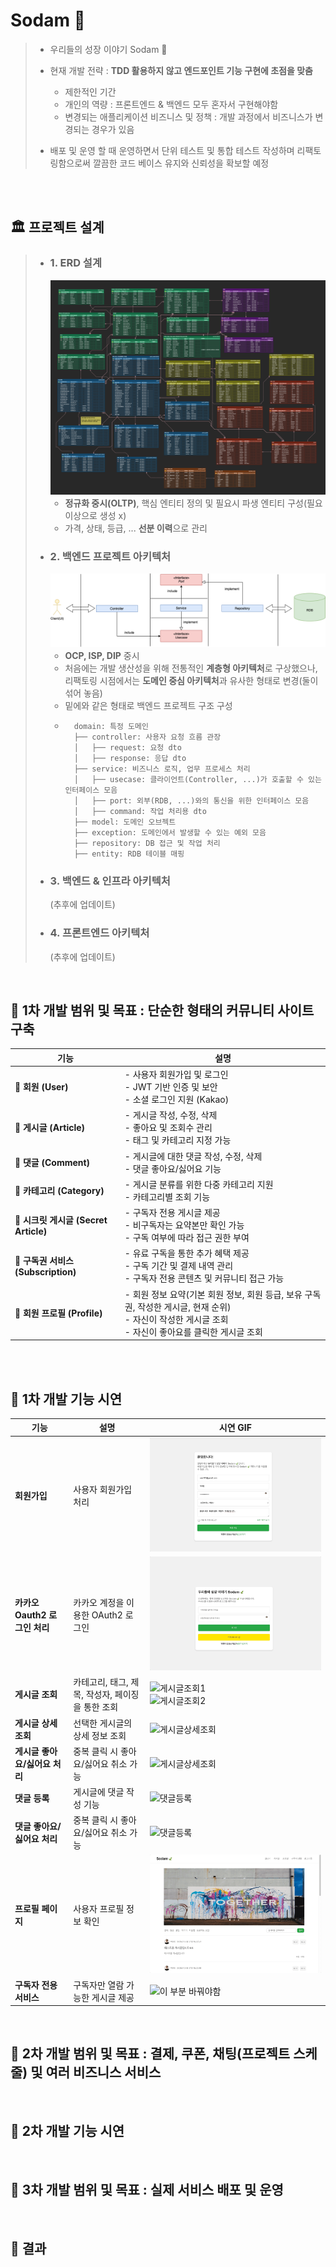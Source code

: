 # Sodam 🍃


> - 우리들의 성장 이야기 Sodam 🍃
> - 현재 개발 전략 : <strong>TDD 활용하지 않고 엔드포인트 기능 구현에 초점을 맞춤</strong>
>   - 제한적인 기간
>   - 개인의 역량 : 프론트엔드 & 백엔드 모두 혼자서 구현해야함
>   - 변경되는 애플리케이션 비즈니스 및 정책 : 개발 과정에서 비즈니스가 변경되는 경우가 있음
>  
> - 배포 및 운영 할 때 운영하면서 단위 테스트 및 통합 테스트 작성하며 리팩토링함으로써 깔끔한 코드 베이스 유지와 신뢰성을 확보할 예정

<br>
<br>


## 🏛️ 프로젝트 설계 

> - ### 1. ERD 설계 
>   ![ERD 구조](./docs//design/2차_ERD_설계작업.png)
>   - **정규화 중시(OLTP)**, 핵심 엔티티 정의 및 필요시 파생 엔티티 구성(필요 이상으로 생성 x)
>   - 가격, 상태, 등급, ... **선분 이력**으로 관리
> - ### 2. 백엔드 프로젝트 아키텍처 
>   ![백엔드 프로젝트 구조1](./docs/design/sodam백엔드구조.drawio.png)
>   - **OCP, ISP, DIP** 중시
>   - 처음에는 개발 생산성을 위해 전통적인 **계층형 아키텍처**로 구상했으나, 리팩토링 시점에서는 **도메인 중심 아키텍처**과 유사한 형태로 변경(둘이 섞어 놓음)
>   - 밑에와 같은 형태로 백엔드 프로젝트 구조 구성
>   - ```
>       domain: 특정 도메인
>       ├── controller: 사용자 요청 흐름 관장
>       │   ├── request: 요청 dto
>       │   ├── response: 응답 dto
>       ├── service: 비즈니스 로직, 업무 프로세스 처리
>       │   ├── usecase: 클라이언트(Controller, ...)가 호출할 수 있는 인터페이스 모음
>       │   ├── port: 외부(RDB, ...)와의 통신을 위한 인터페이스 모음
>       │   ├── command: 작업 처리용 dto
>       ├── model: 도메인 오브젝트
>       ├── exception: 도메인에서 발생할 수 있는 예외 모음
>       ├── repository: DB 접근 및 작업 처리
>       ├── entity: RDB 테이블 매핑
> - ### 3. 백엔드 & 인프라 아키텍처
>   (추후에 업데이트)
> - ### 4. 프론트엔드 아키텍처
>   (추후에 업데이트)



<br>



## 📌 1차 개발 범위 및 목표 : 단순한 형태의 커뮤니티 사이트 구축

| 기능 | 설명 |
|------------------|------------------------------|
| 🔹 **회원 (User)** | - 사용자 회원가입 및 로그인 <br> - JWT 기반 인증 및 보안 <br> - 소셜 로그인 지원 (Kakao) |
| 🔹 **게시글 (Article)** | - 게시글 작성, 수정, 삭제 <br> - 좋아요 및 조회수 관리 <br> - 태그 및 카테고리 지정 가능 |
| 🔹 **댓글 (Comment)** | - 게시글에 대한 댓글 작성, 수정, 삭제 <br>  - 댓글 좋아요/싫어요 기능 |
| 🔹 **카테고리 (Category)** | - 게시글 분류를 위한 다중 카테고리 지원 <br> - 카테고리별 조회 기능 |
| 🔹 **시크릿 게시글 (Secret Article)** | - 구독자 전용 게시글 제공 <br> - 비구독자는 요약본만 확인 가능 <br> - 구독 여부에 따라 접근 권한 부여 |
| 🔹 **구독권 서비스 (Subscription)** | - 유료 구독을 통한 추가 혜택 제공 <br> - 구독 기간 및 결제 내역 관리 <br> - 구독자 전용 콘텐츠 및 커뮤니티 접근 가능 |
| 🔹 **회원 프로필 (Profile)** | - 회원 정보 요약(기본 회원 정보, 회원 등급, 보유 구독권, 작성한 게시글, 현재 순위) <br> - 자신이 작성한 게시글 조회 <br> - 자신이 좋아요를 클릭한 게시글 조회 |

<br>
<br>

## 📌 1차 개발 기능 시연 

| 기능 | 설명 | 시연 GIF |
|------|------|---------|
| **회원가입** | 사용자 회원가입 처리 | ![회원가입](./docs/demonstration/회원가입.gif) |
| **카카오 Oauth2 로그인 처리** | 카카오 계정을 이용한 OAuth2 로그인 | ![카카오로그인](./docs/demonstration/카카오로그인.gif) |
| **게시글 조회** | 카테고리, 태그, 제목, 작성자, 페이징을 통한 조회 | ![게시글조회1](./docs/demonstration/게시글조회(제목검색).gif) <br> ![게시글조회2](./docs/demonstration/게시글조회(카테고리,태그).gif) |
| **게시글 상세 조회** | 선택한 게시글의 상세 정보 조회 | ![게시글상세조회](./docs/demonstration/게시글상세조회(좋아요2번클릭).gif) |
| **게시글 좋아요/싫어요 처리** | 중복 클릭 시 좋아요/싫어요 취소 가능 | ![게시글상세조회](./docs/demonstration/게시글상세조회(좋아요2번클릭).gif) |
| **댓글 등록** | 게시글에 댓글 작성 기능 | ![댓글등록](./docs/demonstration/댓글등록(댓글좋아요2번클릭).gif) |
| **댓글 좋아요/싫어요 처리** | 중복 클릭 시 좋아요/싫어요 취소 가능 | ![댓글등록](./docs/demonstration/댓글등록(댓글좋아요2번클릭).gif) |
| **프로필 페이지** | 사용자 프로필 정보 확인 | ![프로필페이지](./docs/demonstration/프로필페이지(작성한글,좋아요글).gif) |
| **구독자 전용 서비스** | 구독자만 열람 가능한 게시글 제공 | ![이 부분 바꿔야함](./docs/demonstration/게시글조회(카테고리,태그).gif) |

<br>



## 📌 2차 개발 범위 및 목표 : 결제, 쿠폰, 채팅(프로젝트 스케줄) 및 여러 비즈니스 서비스


<br>

## 📌 2차 개발 기능 시연 


<br>

## 📌 3차 개발 범위 및 목표 : 실제 서비스 배포 및 운영 


<br>

## 📌 결과 



